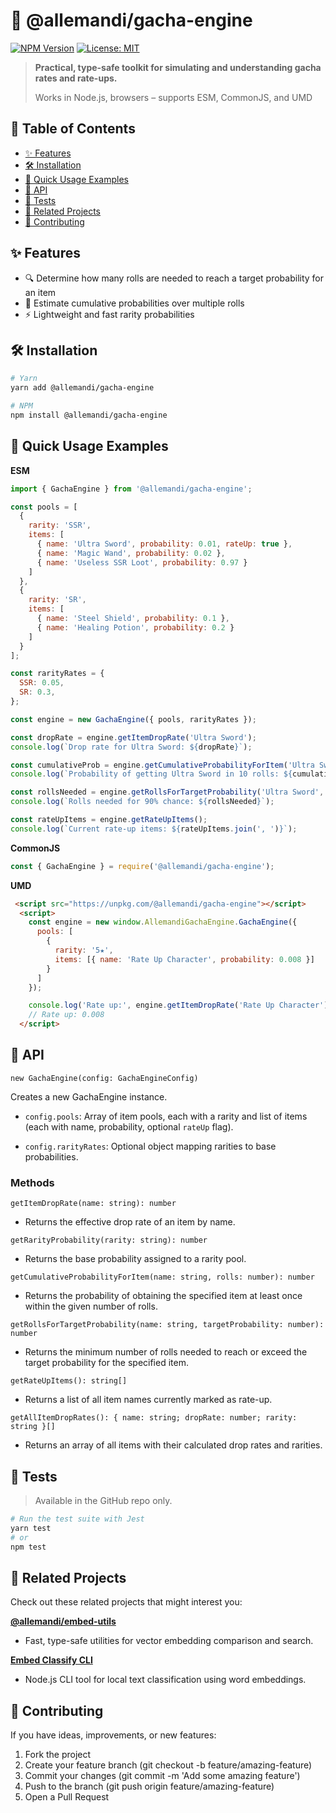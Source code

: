 # 📖 @allemandi/gacha-engine

[![NPM Version](https://img.shields.io/npm/v/@allemandi/gacha-engine)](https://www.npmjs.com/package/@allemandi/gacha-engine)
[![License: MIT](https://img.shields.io/badge/License-MIT-yellow.svg)](https://github.com/allemandi/gacha-engine/blob/main/LICENSE)

> **Practical, type-safe toolkit for simulating and understanding gacha rates and rate-ups.**
> 
> Works in Node.js, browsers – supports ESM, CommonJS, and UMD

<!-- omit from toc -->
## 🔖 Table of Contents
- [✨ Features](#-features)
- [🛠️ Installation](#️-installation)
- [🚀 Quick Usage Examples](#-quick-usage-examples)
- [📘 API](#-api)
- [🧪 Tests](#-tests)
- [🔗 Related Projects](#-related-projects)
- [🤝 Contributing](#-contributing)


## ✨ Features
- 🔍 Determine how many rolls are needed to reach a target probability for an item
- 📐 Estimate cumulative probabilities over multiple rolls
- ⚡ Lightweight and fast rarity probabilities

## 🛠️ Installation
```bash
# Yarn
yarn add @allemandi/gacha-engine

# NPM
npm install @allemandi/gacha-engine
```


## 🚀 Quick Usage Examples

**ESM**
```js
import { GachaEngine } from '@allemandi/gacha-engine';

const pools = [
  {
    rarity: 'SSR',
    items: [
      { name: 'Ultra Sword', probability: 0.01, rateUp: true },
      { name: 'Magic Wand', probability: 0.02 },
      { name: 'Useless SSR Loot', probability: 0.97 }
    ]
  },
  {
    rarity: 'SR',
    items: [
      { name: 'Steel Shield', probability: 0.1 },
      { name: 'Healing Potion', probability: 0.2 }
    ]
  }
];

const rarityRates = {
  SSR: 0.05,
  SR: 0.3,
};

const engine = new GachaEngine({ pools, rarityRates });

const dropRate = engine.getItemDropRate('Ultra Sword');
console.log(`Drop rate for Ultra Sword: ${dropRate}`);

const cumulativeProb = engine.getCumulativeProbabilityForItem('Ultra Sword', 10);
console.log(`Probability of getting Ultra Sword in 10 rolls: ${cumulativeProb}`);

const rollsNeeded = engine.getRollsForTargetProbability('Ultra Sword', 0.9);
console.log(`Rolls needed for 90% chance: ${rollsNeeded}`);

const rateUpItems = engine.getRateUpItems();
console.log(`Current rate-up items: ${rateUpItems.join(', ')}`);
```

**CommonJS**
```js
const { GachaEngine } = require('@allemandi/gacha-engine');
```

**UMD**
```html
 <script src="https://unpkg.com/@allemandi/gacha-engine"></script>
  <script>
    const engine = new window.AllemandiGachaEngine.GachaEngine({
      pools: [
        {
          rarity: '5★',
          items: [{ name: 'Rate Up Character', probability: 0.008 }]
        }
      ]
    });

    console.log('Rate up:', engine.getItemDropRate('Rate Up Character'));
    // Rate up: 0.008
  </script>
```

## 📘 API
`new GachaEngine(config: GachaEngineConfig)`

Creates a new GachaEngine instance.

- `config.pools`: Array of item pools, each with a rarity and list of items (each with name, probability, optional `rateUp` flag).

- `config.rarityRates`: Optional object mapping rarities to base probabilities.

### Methods
`getItemDropRate(name: string): number`
- Returns the effective drop rate of an item by name.

`getRarityProbability(rarity: string): number`
- Returns the base probability assigned to a rarity pool.

`getCumulativeProbabilityForItem(name: string, rolls: number): number`
- Returns the probability of obtaining the specified item at least once within the given number of rolls.

`getRollsForTargetProbability(name: string, targetProbability: number): number`
- Returns the minimum number of rolls needed to reach or exceed the target probability for the specified item.

`getRateUpItems(): string[]`
- Returns a list of all item names currently marked as rate-up.

`getAllItemDropRates(): { name: string; dropRate: number; rarity: string }[]`
- Returns an array of all items with their calculated drop rates and rarities.

## 🧪 Tests

> Available in the GitHub repo only.

```bash
# Run the test suite with Jest
yarn test
# or
npm test
```

## 🔗 Related Projects
Check out these related projects that might interest you:

**[@allemandi/embed-utils](https://github.com/allemandi/embed-utils)**
- Fast, type-safe utilities for vector embedding comparison and search.

**[Embed Classify CLI](https://github.com/allemandi/embed-classify-cli)**
- Node.js CLI tool for local text classification using word embeddings.

## 🤝 Contributing
If you have ideas, improvements, or new features:

1. Fork the project
2. Create your feature branch (git checkout -b feature/amazing-feature)
3. Commit your changes (git commit -m 'Add some amazing feature')
4. Push to the branch (git push origin feature/amazing-feature)
5. Open a Pull Request